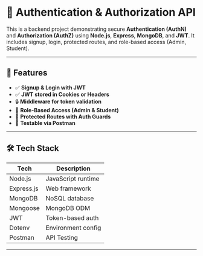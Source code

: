 # 🔐 Authentication & Authorization API

This is a backend project demonstrating secure **Authentication (AuthN)** and **Authorization (AuthZ)** using **Node.js**, **Express**, **MongoDB**, and **JWT**.
It includes signup, login, protected routes, and role-based access (Admin, Student).

---

## 🚀 Features

- ✅ **Signup & Login with JWT**
- ✅ **JWT stored in Cookies or Headers**
- 🔒 **Middleware for token validation**
- 🔐 **Role-Based Access (Admin & Student)**
- 🔁 **Protected Routes with Auth Guards**
- 🧪 **Testable via Postman**

---

## 🛠 Tech Stack

| Tech         | Description                   |
|--------------|-------------------------------|
| Node.js      | JavaScript runtime            |
| Express.js   | Web framework                 |
| MongoDB      | NoSQL database                |
| Mongoose     | MongoDB ODM                   |
| JWT          | Token-based auth              |
| Dotenv       | Environment config            |
| Postman      | API Testing                   |

---
